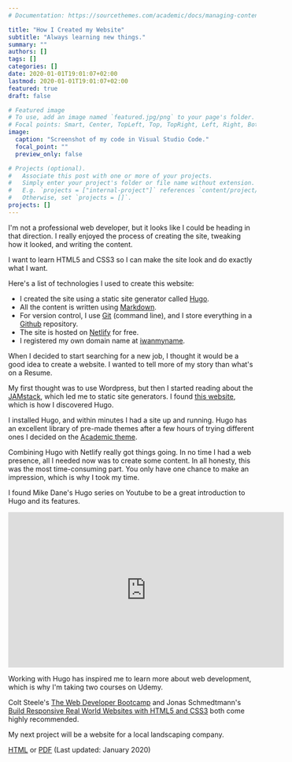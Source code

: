 ```yaml
---
# Documentation: https://sourcethemes.com/academic/docs/managing-content/

title: "How I Created my Website"
subtitle: "Always learning new things."
summary: ""
authors: []
tags: []
categories: []
date: 2020-01-01T19:01:07+02:00
lastmod: 2020-01-01T19:01:07+02:00
featured: true
draft: false

# Featured image
# To use, add an image named `featured.jpg/png` to your page's folder.
# Focal points: Smart, Center, TopLeft, Top, TopRight, Left, Right, BottomLeft, Bottom, BottomRight.
image: 
  caption: "Screenshot of my code in Visual Studio Code."
  focal_point: ""
  preview_only: false

# Projects (optional).
#   Associate this post with one or more of your projects.
#   Simply enter your project's folder or file name without extension.
#   E.g. `projects = ["internal-project"]` references `content/project/deep-learning/index.md`.
#   Otherwise, set `projects = []`.
projects: []
---
```

I'm not a professional web developer, but it looks like I could be heading in that direction.  I really enjoyed the process of creating the site, tweaking how it looked, and writing the content.

I want to learn HTML5 and CSS3 so I can make the site look and do exactly what I want.  

Here's a list of technologies I used to create this website: 
- I created the site using a static site generator called [Hugo](https://gohugo.io/).  
- All the content is written using [Markdown](https://www.markdownguide.org/).  
- For version control, I use [Git](https://git-scm.com/) (command line), and I store everything in a  [Github](https://github.com/) repository.  
- The site is hosted on [Netlify](https://www.netlify.com/) for free.  
- I registered my own domain name at [iwanmyname](https://iwantmyname.com/).

When I decided to start searching for a new job, I thought it would be a good idea to create a website.  I wanted to tell more of my story than what's on a Resume.  

My first thought was to use Wordpress, but then I started reading about the [JAMstack](https://jamstack.org/), which led me to static site generators.  I found [this website](https://www.staticgen.com/), which is how I discovered Hugo.

I installed Hugo, and within minutes I had a site up and running.  Hugo has an excellent library of pre-made themes after a few hours of trying different ones I decided on the [Academic theme](https://themes.gohugo.io/academic/).  

Combining Hugo with Netlify really got things going.  In no time I had a web presence, all I needed now was to create some content.  In all honesty, this was the most time-consuming part.  You only have one chance to make an impression, which is why I took my time.

I found Mike Dane's Hugo series on Youtube to be a great introduction to Hugo and its features.  
<iframe width="560" height="315" src="https://www.youtube.com/embed/qtIqKaDlqXo"
frameborder="0" allow="accelerometer; autoplay; encrypted-media; gyroscope;
picture-in-picture" allowfullscreen></iframe>  

Working with Hugo has inspired me to learn more about web development, which is why I'm taking two courses on Udemy.

Colt Steele's [The Web Developer Bootcamp](https://www.udemy.com/course/the-web-developer-bootcamp/)
and Jonas Schmedtmann's [Build Responsive Real World Websites with HTML5 and CSS3](https://www.udemy.com/course/design-and-develop-a-killer-website-with-html5-and-css3/) both come highly recommended.

My next project will be a website for a local landscaping company.

[HTML](cv/) or [PDF](files/TAIJERON_2019_12_Simulations_Trainer.pdf) (Last updated: January 2020)